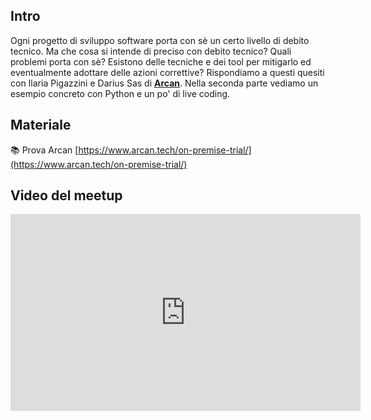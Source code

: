 
## Intro

Ogni progetto di sviluppo software porta con sè un certo livello di  debito tecnico. 
Ma che cosa si intende di preciso con debito tecnico? 
Quali problemi porta con sè? 
Esistono delle tecniche e dei tool per mitigarlo ed eventualmente adottare delle azioni correttive?
Rispondiamo a questi quesiti con Ilaria Pigazzini e Darius Sas di **[Arcan](https://www.arcan.tech/)**.
Nella seconda parte vediamo un esempio concreto con Python e un po' di live coding.


## Materiale

📚 Prova Arcan [https://www.arcan.tech/on-premise-trial/](https://www.arcan.tech/on-premise-trial/)

## Video del meetup
<iframe width="560" height="315" src="https://www.youtube.com/embed/10p0jb0i8oY" title="YouTube video player" frameborder="0" allow="accelerometer; autoplay; clipboard-write; encrypted-media; gyroscope; picture-in-picture; web-share" allowfullscreen></iframe>